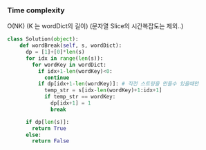 ### Time complexity
  O(NK) (K 는 wordDict의 길이) (문자열 Slice의 시간복잡도는 제외..)

```python
class Solution(object):
    def wordBreak(self, s, wordDict):
      dp = [1]+[0]*len(s) 
      for idx in range(len(s)):
        for wordKey in wordDict:
          if idx+1-len(wordKey)<0:
            continue
          if dp[idx+1-len(wordKey)]: # 직전 스트링을 만들수 있을때만
            temp_str = s[idx-len(wordKey)+1:idx+1]
            if temp_str == wordKey:
              dp[idx+1] = 1
              break

      if dp[len(s)]:
        return True
      else:
        return False
```
